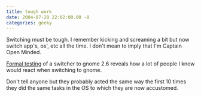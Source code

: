 ```yaml
---
title: tough work
date: 2004-07-20 22:02:00.00 -8
categories: geeky
---
```

Switching must be tough. I remember kicking and screaming a bit but now switch app's, os', etc all the time. I don't mean to imply that I'm Captain Open Minded.

[Formal testing](http://www.userinstinct.com/viewpost.php?postid=gnome26review&page=7) of a switcher to gnome 2.6 reveals how a lot of people I know would react when switching to gnome.

Don't tell anyone but they probably acted the same way the first 10 times they did the same tasks in the OS to which they are now accustomed.
